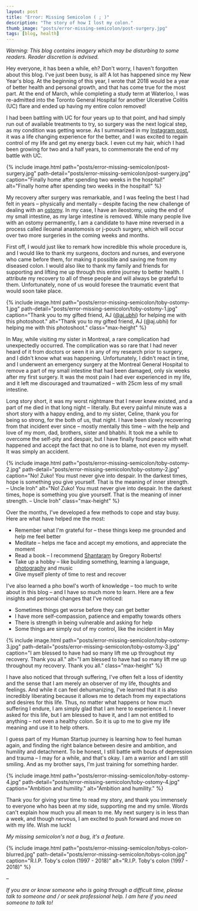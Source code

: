 ```yaml
---
layout: post
title: "Error: Missing Semicolon ( ; )"
description: "The story of how I lost my colon."
thumb_image: "posts/error-missing-semicolon/post-surgery.jpg"
tags: [blog, health]
---
```


_Warning: This blog contains imagery which may be disturbing to some readers. Reader discretion is advised._

Hey everyone, it has been a while, eh? Don't worry, I haven't forgotten about this blog. I've just been busy, is all! A lot has happened since my New Year's blog. At the beginning of this year, I wrote that 2018 would be a year of better health and personal growth, and that has come true for the most part. At the end of March, while completing a study term at Waterloo, I was re-admitted into the Toronto General Hospital for another Ulcerative Colitis (UC) flare and ended up having my entire colon removed!

I had been battling with UC for four years up to that point, and had simply run out of available treatments to try, so surgery was the next logical step, as my condition was getting worse. As I summarized in my <a href="https://www.instagram.com/p/Bh1RW0tlt4q/" rel='noreferrer noopener' target="_blank_" title="Instagram post">Instagram post</a>, it was a life changing experience for the better, and I was excited to regain control of my life and get my energy back. I even cut my hair, which I had been growing for two and a half years, to commemorate the end of my battle with UC.

{% include image.html path="posts/error-missing-semicolon/post-surgery.jpg" path-detail="posts/error-missing-semicolon/post-surgery.jpg" caption="Finally home after spending two weeks in the hospital!" alt="Finally home after spending two weeks in the hospital!" %}

My recovery after surgery was remarkable, and I was feeling the best I had felt in years – physically and mentally – despite facing the new challenge of dealing with an <a href="https://www.google.com/search?q=what+is+an+ostomy" rel='noreferrer noopener' target="_blank_" title="What is an ostomy?">ostomy</a>. In my case, I have an ileostomy, using the end of my small intestine, as my large intestine is removed. While many people live with an ostomy permanently, I am a candidate to have mine reversed in a process called ileoanal anastomosis or j-pouch surgery, which will occur over two more surgeries in the coming weeks and months.

First off, I would just like to remark how incredible this whole procedure is, and I would like to thank my surgeons, doctors and nurses, and everyone who came before them, for making it possible and saving me from my diseased colon. I would also like to thank my family and friends for supporting and lifting me up through this entire journey to better health. I attribute my recovery to all of these people and will always be grateful to them. Unfortunately, none of us would foresee the traumatic event that would soon take place.

{% include image.html path="posts/error-missing-semicolon/toby-ostomy-1.jpg" path-detail="posts/error-missing-semicolon/toby-ostomy-1.jpg" caption="Thank you to my gifted friend, AJ (<a href='https://www.instagram.com/aj.ubhi/' rel='noreferrer noopener' target='_blank_' title='@aj.ubhi'>@aj.ubhi</a>) for helping me with this photoshoot." alt="Thank you to my gifted friend, AJ (@aj.ubhi) for helping me with this photoshoot." class="max-height" %}

In May, while visiting my sister in Montreal, a rare complication had unexpectedly occurred. The complication was so rare that I had never heard of it from doctors or seen it in any of my research prior to surgery, and I didn't know what was happening. Unfortunately, I didn't react in time, and I underwent an emergency surgery at the Montreal General Hospital to remove a part of my small intestine that had been damaged, only six weeks after my first surgery. It was the most pain I had ever experienced in my life, and it left me discouraged and traumatized – with 25cm less of my small intestine.

Long story short, it was my worst nightmare that I never knew existed, and a part of me died in that long night – literally. But every painful minute was a short story with a happy ending, and to my sister, Celine, thank you for being so strong, for the both of us, that night. I have been slowly recovering from that incident ever since – mostly mentally this time – with the help and love of my mom, dad, brothers, sister and bhabhi. It took me a while to overcome the self-pity and despair, but I have finally found peace with what happened and accept the fact that no one is to blame, not even my myself. It was simply an accident.

{% include image.html path="posts/error-missing-semicolon/toby-ostomy-2.jpg" path-detail="posts/error-missing-semicolon/toby-ostomy-2.jpg" caption="No! Zuko! You must never give into despair. In the darkest times, hope is something you give yourself. That is the meaning of inner strength. – Uncle Iroh" alt="No! Zuko! You must never give into despair. In the darkest times, hope is something you give yourself. That is the meaning of inner strength. – Uncle Iroh" class="max-height" %}

Over the months, I've developed a few methods to cope and stay busy. Here are what have helped me the most:
* Remember what I'm grateful for – these things keep me grounded and help me feel better
* Meditate – helps me face and accept my emotions, and appreciate the moment
* Read a book – I recommend <a href="https://www.amazon.ca/Shantaram-Novel-Gregory-David-Roberts/dp/0312330537" rel='noreferrer noopener' target="_blank_" title="Shantaram">Shantaram</a> by Gregory Roberts!
* Take up a hobby – like building something, learning a language, <a href="https://instagram.com/tobytrek" rel='noreferrer noopener' target="_blank_" title="photography">photography</a> and music
* Give myself plenty of time to rest and recover

I've also learned a pho bowl's worth of knowledge – too much to write about in this blog – and I have so much more to learn. Here are a few insights and personal changes that I've noticed:
* Sometimes things get worse before they can get better
* I have more self-compassion, patience and empathy towards others
* There is strength in being vulnerable and asking for help
* Some things are simply out of my control, like the incident in May

{% include image.html path="posts/error-missing-semicolon/toby-ostomy-3.jpg" path-detail="posts/error-missing-semicolon/toby-ostomy-3.jpg" caption="I am blessed to have had so many lift me up throughout my recovery. Thank you all." alt="I am blessed to have had so many lift me up throughout my recovery. Thank you all." class="max-height" %}

I have also noticed that through suffering, I've often felt a loss of identity and the sense that I am merely an observer of my life, thoughts and feelings. And while it can feel dehumanizing, I've learned that it is also incredibly liberating because it allows me to detach from my expectations and desires for this life. Thus, no matter what happens or how much suffering I endure, I am simply glad that I am here to experience it. I never asked for this life, but I am blessed to have it, and I am not entitled to anything – not even a healthy colon. So it is up to me to give my life meaning and use it to help others.

I guess part of my Human Startup journey is learning how to feel human again, and finding the right balance between desire and ambition, and humility and detachment. To be honest, I still battle with bouts of depression and trauma – I may for a while, and that's okay. I am a warrior and I am still smiling. And as my brother says, I'm just training for something harder.

{% include image.html path="posts/error-missing-semicolon/toby-ostomy-4.jpg" path-detail="posts/error-missing-semicolon/toby-ostomy-4.jpg" caption="Ambition and humility." alt="Ambition and humility." %}

Thank you for giving your time to read my story, and thank you immensely to everyone who has been at my side, supporting me and my smile. Words can't explain how much you all mean to me. My next surgery is in less than a week, and though nervous, I am excited to push forward and move on with my life. Wish me luck!

_My missing semicolon's not a bug, it's a feature._

{% include image.html path="posts/error-missing-semicolon/tobys-colon-blurred.jpg" path-detail="posts/error-missing-semicolon/tobys-colon.jpg" caption="R.I.P. Toby's colon (1997 - 2018)" alt="R.I.P. Toby's colon (1997 - 2018)" %}

–

_If you are or know someone who is going through a difficult time, please talk to someone and / or seek professional help. I am here if you need someone to talk to!_
